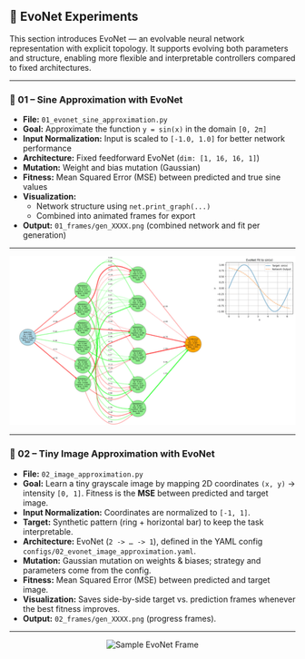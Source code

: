 ## 🧠 EvoNet Experiments

This section introduces EvoNet — an evolvable neural network representation with explicit topology. It supports evolving both parameters and structure, enabling more flexible and interpretable controllers compared to fixed architectures.

---

### 📘 01 – Sine Approximation with EvoNet

* **File:** `01_evonet_sine_approximation.py`
* **Goal:** Approximate the function `y = sin(x)` in the domain `[0, 2π]`
* **Input Normalization:** Input is scaled to `[-1.0, 1.0]` for better network performance
* **Architecture:** Fixed feedforward EvoNet (`dim: [1, 16, 16, 1]`)
* **Mutation:** Weight and bias mutation (Gaussian)
* **Fitness:** Mean Squared Error (MSE) between predicted and true sine values
* **Visualization:** 
  * Network structure using `net.print_graph(...)`
  * Combined into animated frames for export
* **Output:** `01_frames/gen_XXXX.png` (combined network and fit per generation)

---

<p align="center">
  <img src="./01_frames/01_sine_approximation.gif" alt="Sample EvoNet Frame" width="512"/>
</p>

---

### 📗 02 – Tiny Image Approximation with EvoNet

* **File:** `02_image_approximation.py`
* **Goal:** Learn a tiny grayscale image by mapping 2D coordinates `(x, y)` -> intensity `[0, 1]`. Fitness is the **MSE** between predicted and target image.
* **Input Normalization:** Coordinates are normalized to `[-1, 1]`.
* **Target:** Synthetic pattern (ring + horizontal bar) to keep the task interpretable.
* **Architecture:** EvoNet (`2 -> … -> 1`), defined in the YAML config `configs/02_evonet_image_approximation.yaml`.
* **Mutation:** Gaussian mutation on weights & biases; strategy and parameters come from the config.
* **Fitness:** Mean Squared Error (MSE) between predicted and target image.
* **Visualization:** Saves side-by-side target vs. prediction frames whenever the best fitness improves.
* **Output:** `02_frames/gen_XXXX.png` (progress frames).

---

<p align="center">
  <img src="./01_frames/02_image_approximation.gif" alt="Sample EvoNet Frame" width="512"/>
</p>
